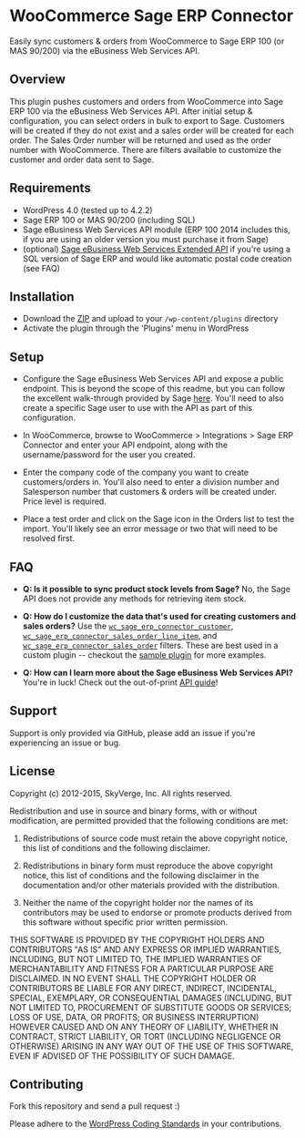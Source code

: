 # WooCommerce Sage ERP Connector

Easily sync customers & orders from WooCommerce to Sage ERP 100 (or MAS 90/200) via the eBusiness Web Services API.

## Overview

This plugin pushes customers and orders from WooCommerce into Sage ERP 100 via the eBusiness Web Services API. After initial setup & configuration, you can select orders in bulk to export to Sage. Customers will be created if they do not exist and a sales order will be created for each order. The Sales Order number will be returned and used as the order number with WooCommerce. There are filters available to customize the customer and order data sent to Sage.

## Requirements

* WordPress 4.0 (tested up to 4.2.2)
* Sage ERP 100 or MAS 90/200 (including SQL)
* Sage eBusiness Web Services API module (ERP 100 2014 includes this, if you are using an older version you must purchase it from Sage)
* (optional) [Sage eBusiness Web Services Extended API](https://github.com/skyverge/sage-ebusiness-webservices-extended) if you're using a SQL version of Sage ERP and would like automatic postal code creation (see FAQ)

## Installation

* Download the [ZIP](https://github.com/skyverge/woocommerce-sage-erp-connector/archive/master.zip) and upload to your `/wp-content/plugins` directory
* Activate the plugin through the 'Plugins' menu in WordPress

## Setup

* Configure the Sage eBusiness Web Services API and expose a public endpoint. This is beyond the scope of this readme, but you can follow the excellent walk-through provided by Sage [here](http://infosource.sagesoftwareonline.com/sw_attach/sso/mas90/445WebServices.pdf). You'll need to also create a specific Sage user to use with the API as part of this configuration.

* In WooCommerce, browse to WooCommerce > Integrations > Sage ERP Connector and enter your API endpoint, along with the username/password for the user you created.

* Enter the company code of the company you want to create customers/orders in. You'll also need to enter a division number and Salesperson number that customers & orders will be created under. Price level is required.

* Place a test order and click on the Sage icon in the Orders list to test the import. You'll likely see an error message or two that will need to be resolved first.

## FAQ

* __Q: Is it possible to sync product stock levels from Sage?__
No, the Sage API does not provide any methods for retrieving item stock.

* __Q: How do I customize the data that's used for creating customers and sales orders?__
Use the [`wc_sage_erp_connector_customer`](https://github.com/skyverge/woocommerce-sage-erp-connector/blob/master/classes/class-wc-sage-erp-connector-exporter.php#L351-351), [`wc_sage_erp_connector_sales_order_line_item`](https://github.com/skyverge/woocommerce-sage-erp-connector/blob/master/classes/class-wc-sage-erp-connector-exporter.php#L290-290), and [`wc_sage_erp_connector_sales_order`](https://github.com/skyverge/woocommerce-sage-erp-connector/blob/master/classes/class-wc-sage-erp-connector-exporter.php#L297-297) filters. These are best used in a custom plugin -- checkout the [sample plugin](https://gist.github.com/maxrice/6a59f496cc8a2dfcff44) for more examples.

* __Q: How can I learn more about the Sage eBusiness Web Services API?__
You're in luck! Check out the out-of-print [API guide](http://cl.ly/2B3Z3n32320u)!

## Support

Support is only provided via GitHub, please add an issue if you're experiencing an issue or bug.

## License

Copyright (c) 2012-2015, SkyVerge, Inc.
All rights reserved.

Redistribution and use in source and binary forms, with or without modification, are permitted provided that the following conditions are met:

1. Redistributions of source code must retain the above copyright notice, this list of conditions and the following disclaimer.

2. Redistributions in binary form must reproduce the above copyright notice, this list of conditions and the following disclaimer in the documentation and/or other materials provided with the distribution.

3. Neither the name of the copyright holder nor the names of its contributors may be used to endorse or promote products derived from this software without specific prior written permission.

THIS SOFTWARE IS PROVIDED BY THE COPYRIGHT HOLDERS AND CONTRIBUTORS "AS IS" AND ANY EXPRESS OR IMPLIED WARRANTIES, INCLUDING, BUT NOT LIMITED TO, THE IMPLIED WARRANTIES OF MERCHANTABILITY AND FITNESS FOR A PARTICULAR PURPOSE ARE DISCLAIMED. IN NO EVENT SHALL THE COPYRIGHT HOLDER OR CONTRIBUTORS BE LIABLE FOR ANY DIRECT, INDIRECT, INCIDENTAL, SPECIAL, EXEMPLARY, OR CONSEQUENTIAL DAMAGES (INCLUDING, BUT NOT LIMITED TO, PROCUREMENT OF SUBSTITUTE GOODS OR SERVICES; LOSS OF USE, DATA, OR PROFITS; OR BUSINESS INTERRUPTION) HOWEVER CAUSED AND ON ANY THEORY OF LIABILITY, WHETHER IN CONTRACT, STRICT LIABILITY, OR TORT (INCLUDING NEGLIGENCE OR OTHERWISE) ARISING IN ANY WAY OUT OF THE USE OF THIS SOFTWARE, EVEN IF ADVISED OF THE POSSIBILITY OF SUCH DAMAGE.

## Contributing

Fork this repository and send a pull request :)

Please adhere to the [WordPress Coding Standards](http://codex.wordpress.org/WordPress_Coding_Standards) in your contributions.
